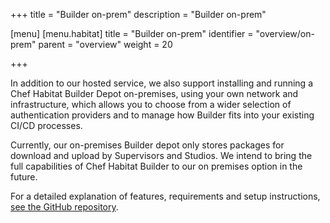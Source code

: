 +++
title = "Builder on-prem"
description = "Builder on-prem"

[menu]
  [menu.habitat]
    title = "Builder on-prem"
    identifier = "overview/on-prem"
    parent = "overview"
    weight = 20

+++

In addition to our hosted service, we also support installing and running a Chef Habitat Builder Depot on-premises, using your own network and infrastructure, which allows you to choose from a wider selection of authentication providers and to manage how Builder fits into your existing CI/CD processes.

Currently, our on-premises Builder depot only stores packages for download and upload by Supervisors and Studios. We intend to bring the full capabilities of Chef Habitat Builder to our on premises option in the future.

For a detailed explanation of features, requirements and setup instructions, [see the GitHub repository](https://github.com/habitat-sh/on-prem-builder).
